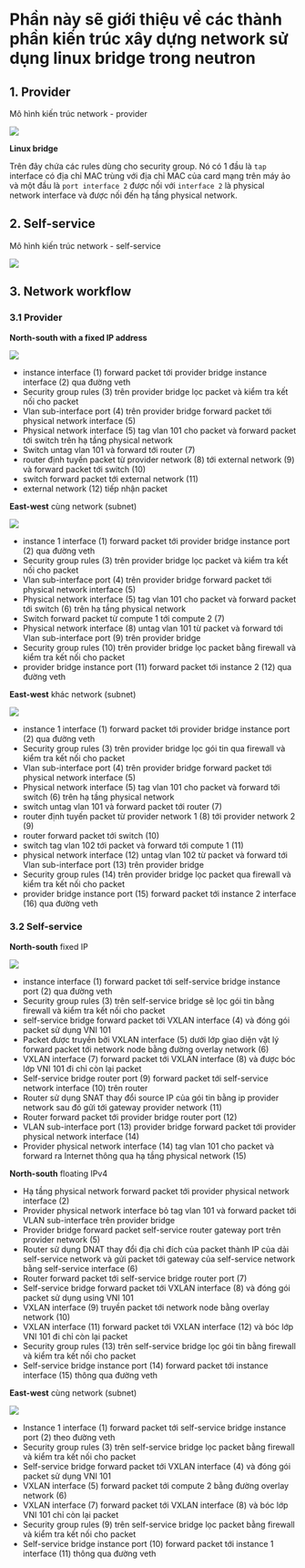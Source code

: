 # Phần này sẽ giới thiệu về các thành phần kiến trúc xây dựng network sử dụng linux bridge trong neutron

## 1. Provider

Mô hình kiến trúc network - provider

<img src="https://i.imgur.com/4muye9u.png">

**Linux bridge**

Trên đây chứa các rules dùng cho security group. Nó có 1 đầu là `tap` interface có địa chỉ MAC trùng với địa chỉ MAC của card mạng trên máy ảo và một đầu là `port interface 2` được nối với `interface 2` là physical network interface và được nối đến hạ tầng physical network.

## 2. Self-service

Mô hình kiến trúc network - self-service 

<img src="https://i.imgur.com/ydsas3H.png">

## 3. Network workflow

### 3.1 Provider

**North-south with a fixed IP address**

<img src="https://i.imgur.com/xZq92ub.png">

- instance interface (1) forward packet tới provider bridge instance interface (2) qua đường veth
- Security group rules (3) trên provider bridge lọc packet và kiểm tra kết nối cho packet
- Vlan sub-interface port (4) trên provider bridge forward packet tới physical network interface (5)
- Physical network interface (5) tag vlan 101 cho packet và forward packet tới switch trên hạ tầng physical network
- Switch untag vlan 101 và forward tới router (7)
- router định tuyến packet từ provider network (8) tới external network (9) và forward packet tới switch (10)
- switch forward packet tới external network (11)
- external network (12) tiếp nhận packet

**East-west** cùng network (subnet)

<img src="https://i.imgur.com/4z31ua8.png">

- instance 1 interface (1) forward packet tới provider bridge instance port (2) qua đường veth
- Security group rules (3) trên provider bridge lọc packet và kiểm tra kết nối cho packet
- Vlan sub-interface port (4) trên provider bridge forward packet tới physical network interface (5)
- Physical network interface (5) tag vlan 101 cho packet và forward packet tới switch (6) trên hạ tầng physical network
- Switch forward packet từ compute 1 tới compute 2 (7)
- Physical network interface (8) untag vlan 101 từ packet và forward tới Vlan sub-interface port (9) trên provider bridge
- Security group rules (10) trên provider bridge lọc packet bằng firewall và kiểm tra kết nối cho packet 
- provider bridge instance port (11) forward packet tới instance 2 (12) qua đường veth

**East-west** khác network (subnet)

<img src="https://i.imgur.com/ELdoso2.png">

- instance 1 interface (1) forward packet tới provider bridge instance port (2) qua đường veth
- Security group rules (3) trên provider bridge lọc gói tin qua firewall và kiểm tra kết nối cho packet
- Vlan sub-interface port (4) trên provider bridge forward packet tới physical network interface (5)
- Physical network interface (5) tag vlan 101 cho packet và forward tới switch (6) trên hạ tầng physical network 
- switch untag vlan 101 và forward packet tới router (7)
- router định tuyến packet từ provider network 1 (8) tới provider network 2 (9)
- router forward packet tới switch (10)
- switch tag vlan 102 tới packet và forward tới compute 1 (11)
- physical network interface (12) untag vlan 102 từ packet và forward tới Vlan sub-interface port (13) trên provider bridge
- Security group rules (14) trên provider bridge lọc packet qua firewall và kiểm tra kết nối cho packet
- provider bridge instance port (15) forward packet tới instance 2 interface (16) qua đường veth

### 3.2 Self-service

**North-south** fixed IP

<img src="https://i.imgur.com/VyQ6Oy6.png">

- instance interface (1) forward packet tới self-service bridge instance port (2) qua đường veth
- Security group rules (3) trên self-service bridge sẽ lọc gói tin bằng firewall và kiểm tra kết nối cho packet
- self-service bridge forward packet tới VXLAN interface (4) và đóng gói packet sử dụng VNI 101
- Packet được truyền bởi VXLAN interface (5) dưới lớp giao diện vật lý forward packet tới network node bằng đường overlay network (6)
- VXLAN interface (7) forward packet tới  VXLAN interface (8) và được bóc lớp VNI 101 đi chỉ còn lại packet 
- Self-service bridge router port (9) forward packet tới self-service network interface (10) trên router
- Router sử dụng SNAT thay đổi source IP của gói tin bằng ip provider network sau đó gửi tới gateway provider network (11)
- Router forward packet tới provider bridge router port (12)
- VLAN sub-interface port (13) provider bridge forward packet tới provider physical network interface (14)
- Provider physical network interface (14) tag vlan 101 cho packet và forward ra Internet thông qua hạ tầng physical network (15)

**North-south** floating IPv4

- Hạ tầng physical network forward packet tới provider physical network interface (2)
- Provider physical network interface bỏ tag vlan 101 và forward packet tới VLAN sub-interface trên provider bridge
- Provider bridge forward packet self-service router gateway port trên provider network (5)
- Router sử dụng DNAT thay đổi địa chỉ đích của packet thành IP của dải self-service network và gửi packet tới gateway của self-service network bằng self-service interface (6)
- Router forward packet tới self-service bridge router port (7)
- Self-service bridge forward packet tới VXLAN interface (8) và đóng gói packet sử dụng using VNI 101
- VXLAN interface (9) truyền packet tới network node bằng overlay network (10)
- VXLAN interface (11) forward packet tới VXLAN interface (12) và bóc lớp VNI 101 đi chỉ còn lại packet
- Security group rules (13) trên self-service bridge lọc gói tin bằng firewall và kiểm tra kết nối cho packet
- Self-service bridge instance port (14) forward packet tới instance interface (15) thông qua đường veth

**East-west** cùng network (subnet)

<img src="https://i.imgur.com/LofAl9a.png">

- Instance 1 interface (1) forward packet tới self-service bridge instance port (2) theo đường veth
- Security group rules (3) trên self-service bridge lọc packet bằng firewall và kiểm tra kết nối cho packet
- Self-service bridge forward packet tới VXLAN interface (4) và đóng gói packet sử dụng VNI 101
- VXLAN interface (5) forward packet tới compute 2 bằng đường overlay network (6)
- VXLAN interface (7) forward packet tới VXLAN interface (8) và bóc lớp VNI 101 chỉ còn lại packet
- Security group rules (9) trên self-service bridge lọc packet bằng firewall và kiểm tra kết nối cho packet
- Self-service bridge instance port (10) forward packet tới instance 1 interface (11) thông qua đường veth
